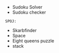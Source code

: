 * Sudoku Solver
* Sudoku checker
~~~
SPOJ:
~~~
- Skarbfinder
- Space
- Eight queens puzzle
- stack 
